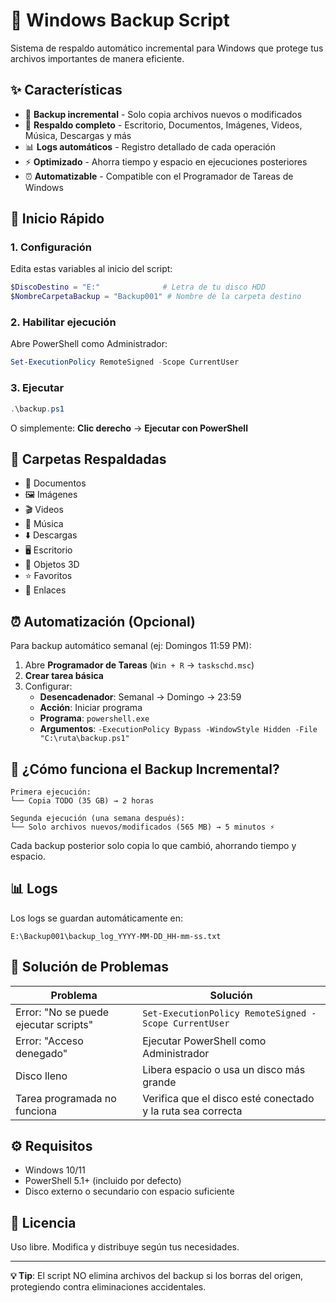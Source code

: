 # 💾 Windows Backup Script

Sistema de respaldo automático incremental para Windows que protege tus archivos importantes de manera eficiente.

## ✨ Características

- 🔄 **Backup incremental** - Solo copia archivos nuevos o modificados
- 📁 **Respaldo completo** - Escritorio, Documentos, Imágenes, Videos, Música, Descargas y más
- 📊 **Logs automáticos** - Registro detallado de cada operación
- ⚡ **Optimizado** - Ahorra tiempo y espacio en ejecuciones posteriores
- ⏰ **Automatizable** - Compatible con el Programador de Tareas de Windows

## 🚀 Inicio Rápido

### 1. Configuración

Edita estas variables al inicio del script:

```powershell
$DiscoDestino = "E:"              # Letra de tu disco HDD
$NombreCarpetaBackup = "Backup001" # Nombre de la carpeta destino
```

### 2. Habilitar ejecución

Abre PowerShell como Administrador:

```powershell
Set-ExecutionPolicy RemoteSigned -Scope CurrentUser
```

### 3. Ejecutar

```powershell
.\backup.ps1
```

O simplemente: **Clic derecho** → **Ejecutar con PowerShell**

## 📁 Carpetas Respaldadas

- 📄 Documentos
- 🖼️ Imágenes  
- 🎬 Videos
- 🎵 Música
- ⬇️ Descargas
- 🖥️ Escritorio
- 🎨 Objetos 3D
- ⭐ Favoritos
- 🔗 Enlaces

## ⏰ Automatización (Opcional)

Para backup automático semanal (ej: Domingos 11:59 PM):

1. Abre **Programador de Tareas** (`Win + R` → `taskschd.msc`)
2. **Crear tarea básica**
3. Configurar:
   - **Desencadenador**: Semanal → Domingo → 23:59
   - **Acción**: Iniciar programa
   - **Programa**: `powershell.exe`
   - **Argumentos**: `-ExecutionPolicy Bypass -WindowStyle Hidden -File "C:\ruta\backup.ps1"`

## 🔄 ¿Cómo funciona el Backup Incremental?

```
Primera ejecución:
└── Copia TODO (35 GB) → 2 horas

Segunda ejecución (una semana después):
└── Solo archivos nuevos/modificados (565 MB) → 5 minutos ⚡
```

Cada backup posterior solo copia lo que cambió, ahorrando tiempo y espacio.

## 📊 Logs

Los logs se guardan automáticamente en:
```
E:\Backup001\backup_log_YYYY-MM-DD_HH-mm-ss.txt
```

## 🔧 Solución de Problemas

| Problema | Solución |
|----------|----------|
| Error: "No se puede ejecutar scripts" | `Set-ExecutionPolicy RemoteSigned -Scope CurrentUser` |
| Error: "Acceso denegado" | Ejecutar PowerShell como Administrador |
| Disco lleno | Libera espacio o usa un disco más grande |
| Tarea programada no funciona | Verifica que el disco esté conectado y la ruta sea correcta |

## ⚙️ Requisitos

- Windows 10/11
- PowerShell 5.1+ (incluido por defecto)
- Disco externo o secundario con espacio suficiente

## 📝 Licencia

Uso libre. Modifica y distribuye según tus necesidades.

---

**💡 Tip**: El script NO elimina archivos del backup si los borras del origen, protegiendo contra eliminaciones accidentales.
